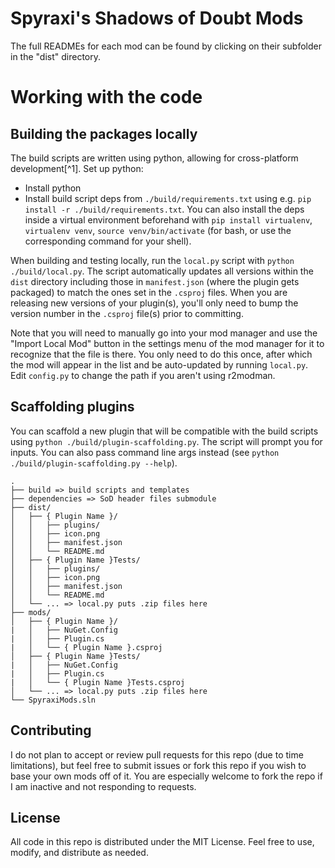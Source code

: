 # Spyraxi's Shadows of Doubt Mods

The full READMEs for each mod can be found by clicking on their subfolder in the "dist" directory.

# Working with the code

## Building the packages locally

The build scripts are written using python, allowing for cross-platform development[^1].
Set up python:

* Install python
* Install build script deps from `./build/requirements.txt` using e.g. `pip install -r ./build/requirements.txt`. You can also install the deps inside a virtual environment beforehand with `pip install virtualenv`, `virtualenv venv`, `source venv/bin/activate` (for bash, or use the corresponding command for your shell).

When building and testing locally, run the `local.py` script with `python ./build/local.py`. The script automatically updates all versions within the `dist` directory including those in `manifest.json` (where the plugin gets packaged) to match the ones set in the `.csproj` files. When you are releasing new versions of your plugin(s), you'll only need to bump the version number in the `.csproj` file(s) prior to committing.

Note that you will need to manually go into your mod manager and use the "Import Local Mod" button in the settings menu of the mod manager for it to recognize that the file is there. You only need to do this once, after which the mod will appear in the list and be auto-updated by running `local.py`. Edit `config.py` to change the path if you aren't using r2modman.

## Scaffolding plugins

You can scaffold a new plugin that will be compatible with the build scripts using `python ./build/plugin-scaffolding.py`. The script will prompt you for inputs. You can also pass command line args instead (see `python ./build/plugin-scaffolding.py --help`).

```
.
├── build => build scripts and templates
├── dependencies => SoD header files submodule
├── dist/
│   ├── { Plugin Name }/
│   │   ├── plugins/
│   │   ├── icon.png
│   │   ├── manifest.json
│   │   └── README.md
│   ├── { Plugin Name }Tests/
│   │   ├── plugins/
│   │   ├── icon.png
│   │   ├── manifest.json
│   │   └── README.md
│   └── ... => local.py puts .zip files here
├── mods/
│   ├── { Plugin Name }/
|   │   ├── NuGet.Config
|   │   ├── Plugin.cs
|   │   └── { Plugin Name }.csproj
│   ├── { Plugin Name }Tests/
|   │   ├── NuGet.Config
|   │   ├── Plugin.cs
|   │   └── { Plugin Name }Tests.csproj
│   └── ... => local.py puts .zip files here
└── SpyraxiMods.sln
```

## Contributing

I do not plan to accept or review pull requests for this repo (due to time limitations), but feel free to submit issues or fork this repo if you wish to base your own mods off of it. You are especially welcome to fork the repo if I am inactive and not responding to requests.

## License

All code in this repo is distributed under the MIT License. Feel free to use, modify, and distribute as needed.
